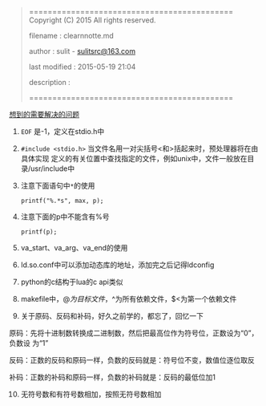 > ============================================
>   Copyright (C) 2015 All rights reserved.
>
>   filename : clearnnotte.md
>
>   author : sulit - sulitsrc@163.com
>
>   last modified : 2015-05-19 21:04
>
>   description :
>
> ============================================

[想到的需要解决的问题](question.md)

1. `EOF` 是-1，定义在stdio.h中

2. `#include <stdio.h>` 当文件名用一对尖括号<和>括起来时，预处理器将在由具体实现
定义的有关位置中查找指定的文件，例如unix中，文件一般放在目录/usr/include中

3. 注意下面语句中`*`的使用

	```
	printf("%.*s", max, p);
	```

4. 注意下面的p中不能含有%号

	```
	printf(p);
	```

5. va_start、va_arg、va_end的使用

6. ld.so.conf中可以添加动态库的地址，添加完之后记得ldconfig

7. python的c结构于lua的c api类似

8. makefile中，$@为目标文件，$^为所有依赖文件，$<为第一个依赖文件

9. 关于原码、反码和补码，好久之前学的，都忘了，回忆一下

  原码：先将十进制数转换成二进制数，然后把最高位作为符号位，正数设为“0”，负数设
为“1”

  反码：正数的反码和原码一样，负数的反码就是：符号位不变，数值位逐位取反

  补码：正数的补码和原码一样，负数的补码就是：反码的最低位加1

10. 无符号数和有符号数相加，按照无符号数相加
